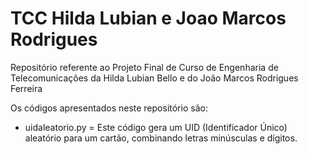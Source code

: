# TCC Hilda Lubian e Joao Marcos Rodrigues
Repositório referente ao Projeto Final de Curso de Engenharia de Telecomunicações da Hilda Lubian Bello e do João Marcos Rodrigues Ferreira

Os códigos apresentados neste repositório são:

* uidaleatorio.py = Este código gera um UID (Identificador Único) aleatório para um cartão, combinando letras minúsculas e dígitos. 
